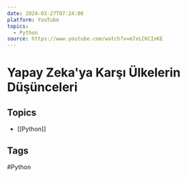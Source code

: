 ```yaml
---
date: 2024-03-27T07:24:08
platform: YouTube
topics:
  - Python
source: https://www.youtube.com/watch?v=m7xLCKCInKE
---
```

# Yapay Zeka'ya Karşı Ülkelerin Düşünceleri

## Topics
- [[Python]]

## Tags
#Python